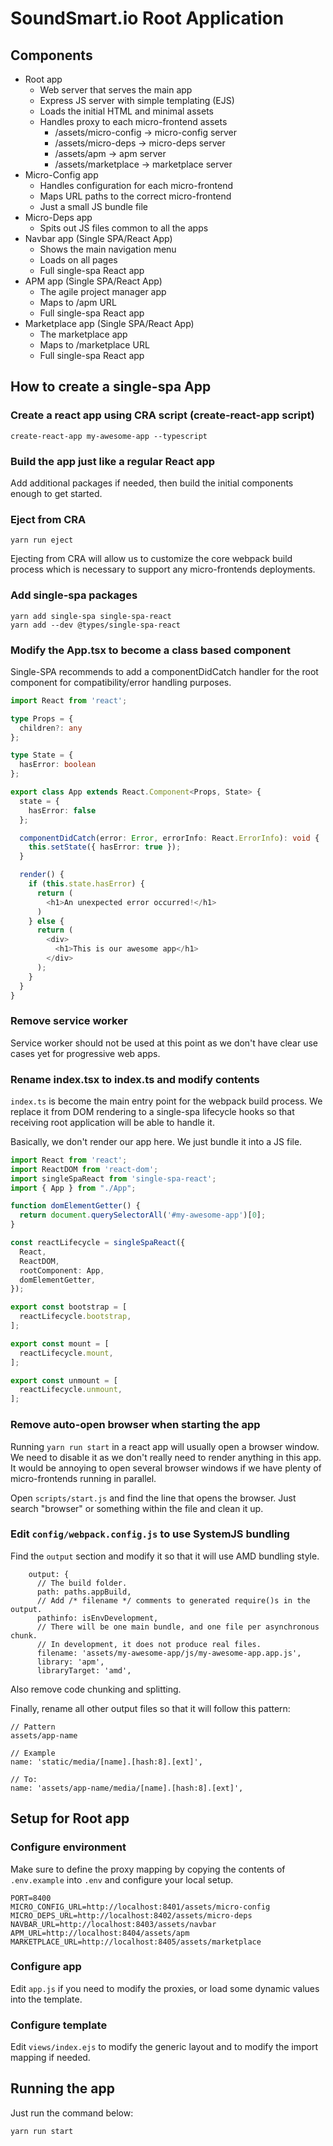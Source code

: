 # SoundSmart.io Root Application

## Components

* Root app
  * Web server that serves the main app
  * Express JS server with simple templating (EJS)
  * Loads the initial HTML and minimal assets
  * Handles proxy to each micro-frontend assets
    * /assets/micro-config -> micro-config server
    * /assets/micro-deps -> micro-deps server
    * /assets/apm -> apm server
    * /assets/marketplace -> marketplace server
* Micro-Config app
  * Handles configuration for each micro-frontend
  * Maps URL paths to the correct micro-frontend
  * Just a small JS bundle file
* Micro-Deps app
  * Spits out JS files common to all the apps
* Navbar app (Single SPA/React App)
  * Shows the main navigation menu
  * Loads on all pages
  * Full single-spa React app
* APM app (Single SPA/React App)
  * The agile project manager app
  * Maps to /apm URL
  * Full single-spa React app
* Marketplace app  (Single SPA/React App)
  * The marketplace app
  * Maps to /marketplace URL
  * Full single-spa React app 

## How to create a single-spa App

### Create a react app using CRA script (create-react-app script)

```shell script
create-react-app my-awesome-app --typescript
``` 

### Build the app just like a regular React app

Add additional packages if needed, then build the initial components
enough to get started.

### Eject from CRA

```shell script
yarn run eject
```

Ejecting from CRA will allow us to customize the core webpack build process
which is necessary to support any micro-frontends deployments.

### Add single-spa packages

```shell script
yarn add single-spa single-spa-react
yarn add --dev @types/single-spa-react
``` 

### Modify the App.tsx to become a class based component

Single-SPA recommends to add a componentDidCatch handler for the root component
for compatibility/error handling purposes.

```typescript jsx
import React from 'react';

type Props = {
  children?: any
};

type State = {
  hasError: boolean
};

export class App extends React.Component<Props, State> {
  state = {
    hasError: false
  };

  componentDidCatch(error: Error, errorInfo: React.ErrorInfo): void {
    this.setState({ hasError: true });
  }

  render() {
    if (this.state.hasError) {
      return (
        <h1>An unexpected error occurred!</h1>
      )
    } else {
      return (
        <div>
          <h1>This is our awesome app</h1>
        </div>
      );
    }
  }
}
```

### Remove service worker

Service worker should not be used at this point as we don't have clear use cases yet for
progressive web apps.

### Rename index.tsx to index.ts and modify contents

`index.ts` is become the main entry point for the webpack build process.
We replace it from DOM rendering to a single-spa lifecycle hooks
so that receiving root application will be able to handle it.

Basically, we don't render our app here. We just bundle it into a JS file.

```typescript
import React from 'react';
import ReactDOM from 'react-dom';
import singleSpaReact from 'single-spa-react';
import { App } from "./App";

function domElementGetter() {
  return document.querySelectorAll('#my-awesome-app')[0];
}

const reactLifecycle = singleSpaReact({
  React,
  ReactDOM,
  rootComponent: App,
  domElementGetter,
});

export const bootstrap = [
  reactLifecycle.bootstrap,
];

export const mount = [
  reactLifecycle.mount,
];

export const unmount = [
  reactLifecycle.unmount,
];
```

### Remove auto-open browser when starting the app

Running `yarn run start` in a react app will usually open a browser window. We need
to disable it as we don't really need to render anything in this app. It would be annoying
to open several browser windows if we have plenty of micro-frontends running in parallel.

Open `scripts/start.js` and find the line that opens the browser. Just search "browser" or something
within the file and clean it up.

### Edit `config/webpack.config.js` to use SystemJS bundling

Find the `output` section and modify it so that it will use AMD bundling style.

```text
    output: {
      // The build folder.
      path: paths.appBuild,
      // Add /* filename */ comments to generated require()s in the output.
      pathinfo: isEnvDevelopment,
      // There will be one main bundle, and one file per asynchronous chunk.
      // In development, it does not produce real files.
      filename: 'assets/my-awesome-app/js/my-awesome-app.app.js',
      library: 'apm',
      libraryTarget: 'amd',
``` 

Also remove code chunking and splitting. 

Finally, rename all other output files so that it will follow this pattern:

```text
// Pattern
assets/app-name

// Example
name: 'static/media/[name].[hash:8].[ext]',

// To:
name: 'assets/app-name/media/[name].[hash:8].[ext]',
```

## Setup for Root app

### Configure environment

Make sure to define the proxy mapping by copying the contents of `.env.example` into `.env` and
configure your local setup.

```dotenv
PORT=8400
MICRO_CONFIG_URL=http://localhost:8401/assets/micro-config
MICRO_DEPS_URL=http://localhost:8402/assets/micro-deps
NAVBAR_URL=http://localhost:8403/assets/navbar
APM_URL=http://localhost:8404/assets/apm
MARKETPLACE_URL=http://localhost:8405/assets/marketplace
```

### Configure app

Edit `app.js` if you need to modify the proxies, or load some dynamic values into the template.

### Configure template

Edit `views/index.ejs` to modify the generic layout and to modify the import mapping if needed.


## Running the app

Just run the command below:

```shell script
yarn run start
```
